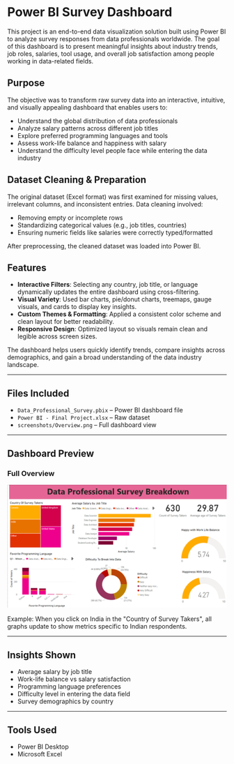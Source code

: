 # Power BI Survey Dashboard

This project is an end-to-end data visualization solution built using Power BI to analyze survey responses from data professionals worldwide. The goal of this dashboard is to present meaningful insights about industry trends, job roles, salaries, tool usage, and overall job satisfaction among people working in data-related fields.

## Purpose

The objective was to transform raw survey data into an interactive, intuitive, and visually appealing dashboard that enables users to:

- Understand the global distribution of data professionals
- Analyze salary patterns across different job titles
- Explore preferred programming languages and tools
- Assess work-life balance and happiness with salary
- Understand the difficulty level people face while entering the data industry

## Dataset Cleaning & Preparation

The original dataset (Excel format) was first examined for missing values, irrelevant columns, and inconsistent entries. Data cleaning involved:

- Removing empty or incomplete rows
- Standardizing categorical values (e.g., job titles, countries)
- Ensuring numeric fields like salaries were correctly typed/formatted

After preprocessing, the cleaned dataset was loaded into Power BI.

## Features

- **Interactive Filters**: Selecting any country, job title, or language dynamically updates the entire dashboard using cross-filtering.
- **Visual Variety**: Used bar charts, pie/donut charts, treemaps, gauge visuals, and cards to display key insights.
- **Custom Themes & Formatting**: Applied a consistent color scheme and clean layout for better readability.
- **Responsive Design**: Optimized layout so visuals remain clean and legible across screen sizes.

The dashboard helps users quickly identify trends, compare insights across demographics, and gain a broad understanding of the data industry landscape.


---

## Files Included

- `Data_Professional_Survey.pbix` – Power BI dashboard file  
- `Power BI - Final Project.xlsx` – Raw dataset  
- `screenshots/Overview.png` – Full dashboard view

---

## Dashboard Preview

### Full Overview

![Dashboard Overview](screenshots/Overview.png)

Example: When you click on India in the "Country of Survey Takers", all graphs update to show metrics specific to Indian respondents.

---

## Insights Shown

- Average salary by job title
- Work-life balance vs salary satisfaction
- Programming language preferences
- Difficulty level in entering the data field
- Survey demographics by country

---

## Tools Used

- Power BI Desktop
- Microsoft Excel

